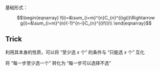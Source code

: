 基础形式：

$$\begin{eqnarray}  f(i)=&\sum_{i=m}^{n}C_{n}^{i}g(i)\Rightarrow
g(i)=&\sum_{i=m}^{n}(-1)^{n-i}C_{n}^{i}f(i)\\ 
\end{eqnarray}$$

## Trick

利用其本身的性质，可以将 “至少选 $x$ 个” 的条件与 “只能选 $x$ 个” 互化

将 “每一步至少选一个” 转化为 “每一步可以选择不选”

